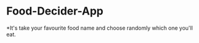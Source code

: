 # Food-Decider-App
  *It's take your favourite  food name and choose randomly which one you'll eat. 
